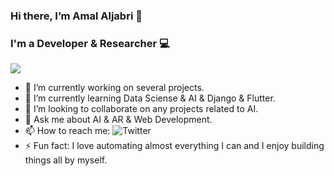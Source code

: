 ### Hi there, I’m Amal Aljabri 👋

### I'm a Developer & Researcher 💻

![](https://giphy.com/gifs/Pluralsight-computer-technology-coding-L1R1tvI9svkIWwpVYr)

- 🔭 I’m currently working on several projects.
- 🌱 I’m currently learning Data Sciense & AI & Django & Flutter.
- 👯 I’m looking to collaborate on any projects related to AI.
- 💬 Ask me about AI & AR & Web Development.
- 📫 How to reach me: ![Twitter](https://twitter.com/amal_aljabri1)
- ⚡ Fun fact: I love automating almost everything I can and I enjoy building things all by myself.
